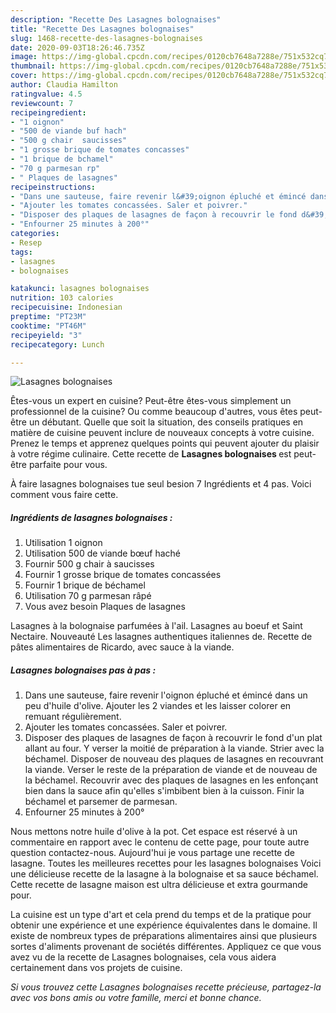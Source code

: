 ```yaml
---
description: "Recette Des Lasagnes bolognaises"
title: "Recette Des Lasagnes bolognaises"
slug: 1468-recette-des-lasagnes-bolognaises
date: 2020-09-03T18:26:46.735Z
image: https://img-global.cpcdn.com/recipes/0120cb7648a7288e/751x532cq70/lasagnes-bolognaises-photo-principale-de-la-recette.jpg
thumbnail: https://img-global.cpcdn.com/recipes/0120cb7648a7288e/751x532cq70/lasagnes-bolognaises-photo-principale-de-la-recette.jpg
cover: https://img-global.cpcdn.com/recipes/0120cb7648a7288e/751x532cq70/lasagnes-bolognaises-photo-principale-de-la-recette.jpg
author: Claudia Hamilton
ratingvalue: 4.5
reviewcount: 7
recipeingredient:
- "1 oignon"
- "500 de viande buf hach"
- "500 g chair  saucisses"
- "1 grosse brique de tomates concasses"
- "1 brique de bchamel"
- "70 g parmesan rp"
- " Plaques de lasagnes"
recipeinstructions:
- "Dans une sauteuse, faire revenir l&#39;oignon épluché et émincé dans un peu d&#39;huile d&#39;olive. Ajouter les 2 viandes et les laisser colorer en remuant régulièrement."
- "Ajouter les tomates concassées. Saler et poivrer."
- "Disposer des plaques de lasagnes de façon à recouvrir le fond d&#39;un plat allant au four. Y verser la moitié de préparation à la viande. Strier avec la béchamel. Disposer de nouveau des plaques de lasagnes en recouvrant la viande. Verser le reste de la préparation de viande et de nouveau de la béchamel. Recouvrir avec des plaques de lasagnes en les enfonçant bien dans la sauce afin qu&#39;elles s&#39;imbibent bien à la cuisson. Finir la béchamel et parsemer de parmesan."
- "Enfourner 25 minutes à 200°"
categories:
- Resep
tags:
- lasagnes
- bolognaises

katakunci: lasagnes bolognaises 
nutrition: 103 calories
recipecuisine: Indonesian
preptime: "PT23M"
cooktime: "PT46M"
recipeyield: "3"
recipecategory: Lunch

---
```



![Lasagnes bolognaises](https://img-global.cpcdn.com/recipes/0120cb7648a7288e/751x532cq70/lasagnes-bolognaises-photo-principale-de-la-recette.jpg)

Êtes-vous un expert en cuisine? Peut-être êtes-vous simplement un professionnel de la cuisine? Ou comme beaucoup d'autres, vous êtes peut-être un débutant. Quelle que soit la situation, des conseils pratiques en matière de cuisine peuvent inclure de nouveaux concepts à votre cuisine. Prenez le temps et apprenez quelques points qui peuvent ajouter du plaisir à votre régime culinaire. Cette recette de <strong> Lasagnes bolognaises </strong> est peut-être parfaite pour vous.

<!--inarticleads1-->

À faire lasagnes bolognaises tue seul besion 7 Ingrédients et 4 pas. Voici comment vous faire cette.

##### Ingrédients de lasagnes bolognaises :

1. Utilisation 1 oignon
1. Utilisation 500 de viande bœuf haché
1. Fournir 500 g chair à saucisses
1. Fournir 1 grosse brique de tomates concassées
1. Fournir 1 brique de béchamel
1. Utilisation 70 g parmesan râpé
1. Vous avez besoin  Plaques de lasagnes


Lasagnes à la bolognaise parfumées à l&#39;ail. Lasagnes au boeuf et Saint Nectaire. Nouveauté Les lasagnes authentiques italiennes de. Recette de pâtes alimentaires de Ricardo, avec sauce à la viande. 

<!--inarticleads2-->

##### Lasagnes bolognaises pas à pas :

1. Dans une sauteuse, faire revenir l&#39;oignon épluché et émincé dans un peu d&#39;huile d&#39;olive. Ajouter les 2 viandes et les laisser colorer en remuant régulièrement.
1. Ajouter les tomates concassées. Saler et poivrer.
1. Disposer des plaques de lasagnes de façon à recouvrir le fond d&#39;un plat allant au four. Y verser la moitié de préparation à la viande. Strier avec la béchamel. Disposer de nouveau des plaques de lasagnes en recouvrant la viande. Verser le reste de la préparation de viande et de nouveau de la béchamel. Recouvrir avec des plaques de lasagnes en les enfonçant bien dans la sauce afin qu&#39;elles s&#39;imbibent bien à la cuisson. Finir la béchamel et parsemer de parmesan.
1. Enfourner 25 minutes à 200°


Nous mettons notre huile d&#39;olive à la pot. Cet espace est réservé à un commentaire en rapport avec le contenu de cette page, pour toute autre question contactez-nous. Aujourd&#39;hui je vous partage une recette de lasagne. Toutes les meilleures recettes pour les lasagnes bolognaises Voici une délicieuse recette de la lasagne à la bolognaise et sa sauce béchamel. Cette recette de lasagne maison est ultra délicieuse et extra gourmande pour. 

<!--inarticleads1-->

<p>
La cuisine est un type d'art et cela prend du temps et de la pratique pour obtenir une expérience et une expérience équivalentes dans le domaine. Il existe de nombreux types de préparations alimentaires ainsi que plusieurs sortes d'aliments provenant de sociétés différentes. Appliquez ce que vous avez vu de la recette de Lasagnes bolognaises, cela vous aidera certainement dans vos projets de cuisine.
</p>

<p>
<i>Si vous trouvez cette Lasagnes bolognaises recette précieuse, partagez-la avec vos bons amis ou votre famille, merci et bonne chance.</i>
</p>
